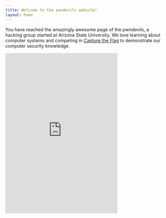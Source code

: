 ```yaml
---
title: Welcome to the pwndevils website!
layout: home
---
```


You have reached the amazingly awesome page of the pwndevils, a hacking group started at Arizona State University. We love learning about computer systems and competing in [Capture the Flag](https://en.wikipedia.org/wiki/Capture_the_flag#Computer_security) to demonstrate our computer security knowledge.


<!--
{% for post in site.posts %}
<a href="{{site.baseurl}}{{post.url}}">{{post.title}}</a>
{%endfor%}

-->

<iframe src="https://discordapp.com/widget?id=688584927373295700&theme=dark" width="350" height="500" allowtransparency="true" frameborder="0" sandbox="allow-popups allow-popups-to-escape-sandbox allow-same-origin allow-scripts"></iframe>
